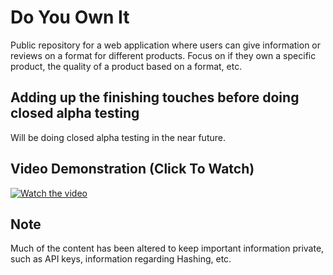 # Do You Own It
Public repository for a web application where users can give information or reviews on a format for different products. Focus on if they own a specific product, the quality of a product based on a format, etc.

## Adding up the finishing touches before doing closed alpha testing
Will be doing closed alpha testing in the near future.

## Video Demonstration (Click To Watch)
[![Watch the video](https://img.youtube.com/vi/6sKoSNBbu8w/maxresdefault.jpg)](https://www.youtube.com/watch?v=6sKoSNBbu8w)


## Note
Much of the content has been altered to keep important information private, such as API keys, information regarding Hashing, etc.
